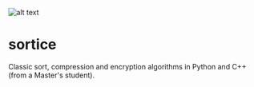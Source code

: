 ![alt text](http://sojpradio.com/uploads/3/5/7/0/3570719/3839011_orig.jpg?462)
# sortice
Classic sort, compression and encryption algorithms in Python and C++ (from a Master's student).
